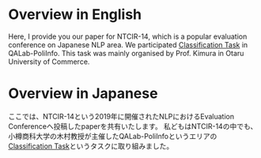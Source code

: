 # Overview in English

Here, I provide you our paper for NTCIR-14, which is a popular evaluation conference on Japanese NLP area.
We participated [Classification Task](https://poliinfo.github.io) in QALab-PoliInfo.
This task was mainly organised by Prof. Kimura in Otaru University of Commerce.


# Overview in Japanese
ここでは、NTCIR-14という2019年に開催されたNLPにおけるEvaluation Conferenceへ投稿したpaperを共有いたします。
私どもはNTCIR-14の中でも、小樽商科大学の木村教授が主催したQALab-PoliInfoというエリアの[Classification Task](https://poliinfo.github.io)というタスクに取り組みました。
